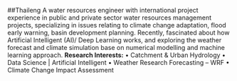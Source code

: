 ##Thaileng
A water resources engineer with international project experience in public and private sector water resources management projects, specializing in issues relating to climate change adaptation, flood early warning, basin development planning. Recently, fascinated about how Artificial Intelligent (AI)/ Deep Learning works, and exploring the weather forecast and climate simulation base on numerical modelling and machine learning approach.
**Research Interests:**
• Catchment & Urban Hydrology
• Data Science | Artificial Intelligent
• Weather Research Forecasting – WRF
• Climate Change Impact Assessment
